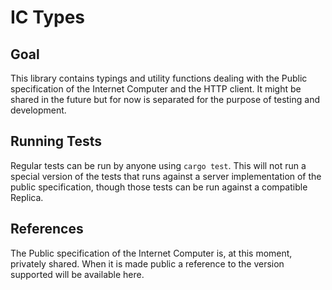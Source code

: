 # IC Types

## Goal
This library contains typings and utility functions dealing with the Public specification of the Internet Computer
 and the HTTP
client. It might be shared in the future but for now is separated for the purpose of testing and
development.

## Running Tests
Regular tests can be run by anyone using `cargo test`. This will not run a special version of the
tests that runs against a server implementation of the public specification, though those
tests can be run against a compatible Replica.

## References
The Public specification of the Internet Computer is, at this moment, privately shared. When it
is made public a reference to the version supported will be available here.
